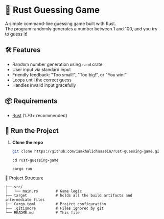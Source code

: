 # 🎯 Rust Guessing Game

A simple command-line guessing game built with Rust.  
The program randomly generates a number between 1 and 100, and you try to guess it!

## 🛠 Features

- Random number generation using `rand` crate
- User input via standard input
- Friendly feedback: "Too small!", "Too big!", or "You win!"
- Loops until the correct guess
- Handles invalid input gracefully

## 📦 Requirements

- [Rust](https://www.rust-lang.org/tools/install) (1.70+ recommended)


## 🚀 Run the Project

1. **Clone the repo**  
   ```bash
   git clone https://github.com/iamkhalidhussein/rust-guessing-game.git
    ```
    ```
   cd rust-guessing-game
   ```
    ```
   cargo run
   ```

📁 Project Structure

```
├── src/
│   └── main.rs        # Game logic
├── target             # holds all the build artifacts and intermediate files
├── Cargo.toml         # Project configuration
├── .gitignore         # Files ignored by git
└── README.md          # This file
```